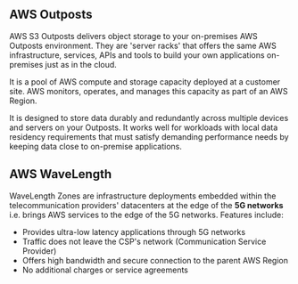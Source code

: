 ## AWS Outposts

AWS S3 Outposts delivers object storage to your on-premises AWS Outposts environment. They are 'server racks' that offers the same AWS infrastructure, services, APIs and tools to build your own applications on-premises just as in the cloud.

It is a pool of AWS compute and storage capacity deployed at a customer site. AWS monitors, operates, and manages this capacity as part of an AWS Region.

It is designed to store data durably and redundantly across multiple devices and servers on your Outposts. It works well for workloads with local data residency requirements that must satisfy demanding performance needs by keeping data close to on-premise applications.

## AWS WaveLength

WaveLength Zones are infrastructure deployments embedded within the telecommunication providers' datacenters at the edge of the **5G networks** i.e. brings AWS services to the edge of the 5G networks. Features include:

- Provides ultra-low latency applications through 5G networks
- Traffic does not leave the CSP's network (Communication Service Provider)
- Offers high bandwidth and secure connection to the parent AWS Region
- No additional charges or service agreements
